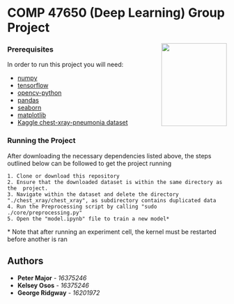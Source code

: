 # COMP 47650 (Deep Learning) Group Project

<img align="right" width="150" height="190" src="https://seeklogo.com/images/U/University_College_Dublin_FC-logo-4F4707D61E-seeklogo.com.png">

### Prerequisites

In order to run this project you will need:

- [numpy](https://pypi.org/project/numpy/)
- [tensorflow](https://pypi.org/project/tensorflow/)
- [opencv-python](https://pypi.org/project/opencv-python/)
- [pandas](https://pypi.org/project/pandas/)
- [seaborn](https://pypi.org/project/seaborn/)
- [matplotlib](https://pypi.org/project/matplotlib/)
- [Kaggle chest-xray-pneumonia dataset](https://www.kaggle.com/paultimothymooney/chest-xray-pneumonia/tasks)

### Running the Project

After downloading the necessary dependencies listed above, the steps outlined below can be followed to get the project running

```
1. Clone or download this repository
2. Ensure that the downloaded dataset is within the same directory as the  project.
3. Navigate within the dataset and delete the directory "./chest_xray/chest_xray", as subdirectory contains duplicated data
4. Run the Preprocessing script by calling "sudo ./core/preprocessing.py"
5. Open the "model.ipynb" file to train a new model*
```

\* Note that after running an experiment cell, the kernel must be restarted before another is ran

## Authors

- **Peter Major** - _16375246_
- **Kelsey Osos** - _16375246_
- **George Ridgway** - _16201972_
